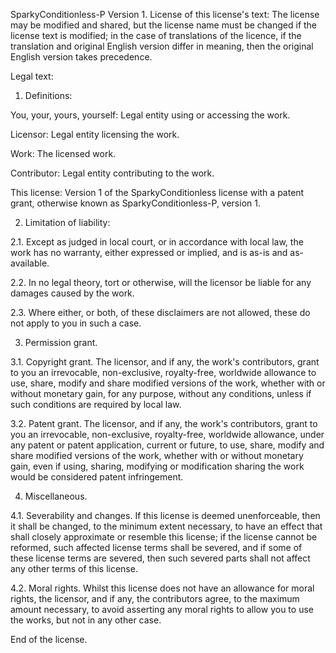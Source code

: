 SparkyConditionless-P Version 1.
License of this license's text: The license may be modified and shared, but the license name must be changed if the license text is modified; in the case of translations of the licence, if the translation and original English version differ in meaning, then the original English version takes precedence.

Legal text:
1. Definitions:

You, your, yours, yourself: Legal entity using or accessing the work.

Licensor: Legal entity licensing the work.

Work: The licensed work.

Contributor: Legal entity contributing to the work.

This license: Version 1 of the SparkyConditionless license with a patent grant, otherwise known as SparkyConditionless-P, version 1.

2. Limitation of liability:

2.1. Except as judged in local court, or in accordance with local law, the work has no warranty, either expressed or implied, and is as-is and as-available.

2.2. In no legal theory, tort or otherwise, will the licensor be liable for any damages caused by the work.

2.3. Where either, or both, of these disclaimers are not allowed, these do not apply to you in such a case.

3. Permission grant.

3.1. Copyright grant.
The licensor, and if any, the work's contributors, grant to you an irrevocable, non-exclusive, royalty-free, worldwide allowance to use, share, modify and share modified versions of the work, whether with or without monetary gain, for any purpose, without any conditions, unless if such conditions are required by local law.
   
3.2. Patent grant.
The licensor, and if any, the work's contributors, grant to you an irrevocable, non-exclusive, royalty-free, worldwide allowance, under any patent or patent application, current or future, to use, share, modify and share modified versions of the work, whether with or without monetary gain, even if using, sharing, modifying or modification sharing the work would be considered patent infringement.

4. Miscellaneous.

4.1. Severability and changes.
If this license is deemed unenforceable, then it shall be changed, to the minimum extent necessary, to have an effect that shall closely approximate or resemble this license; if the license cannot be reformed, such affected license terms shall be severed, and if some of these license terms are severed, then such severed parts shall not affect any other terms of this license.

4.2. Moral rights.
Whilst this license does not have an allowance for moral rights, the licensor, and if any, the contributors agree, to the maximum amount necessary, to avoid asserting any moral rights to allow you to use the works, but not in any other case.

End of the license.
